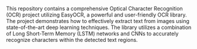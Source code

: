 
This repository contains a comprehensive Optical Character Recognition (OCR) project utilizing EasyOCR, a powerful and user-friendly OCR library. The project demonstrates how to effectively extract text from images using state-of-the-art deep learning techniques.
The library utilizes a combination of Long Short-Term Memory (LSTM) networks and CNNs to accurately recognize characters within the detected text regions.
